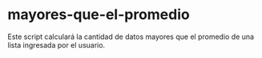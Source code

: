 # mayores-que-el-promedio
 Este script calculará la cantidad de datos mayores que el promedio de una lista ingresada por el usuario.
